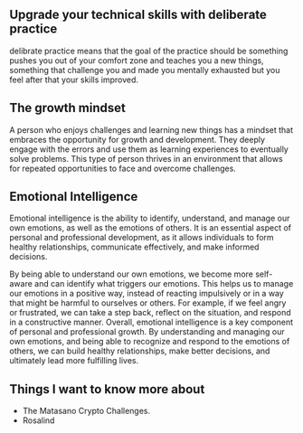 ## Upgrade your technical skills with deliberate practice
delibrate practice means that the goal of the practice should be something pushes you out of your comfort zone and teaches you a new things, something that challenge you
and made you mentally exhausted but you feel after that your skills improved.

## The growth mindset
A person who enjoys challenges and learning new things has a mindset that embraces the opportunity for growth and development. They deeply engage with the errors and use them as learning experiences to eventually solve problems. This type of person thrives in an environment that allows for repeated opportunities to face and overcome challenges.

## Emotional Intelligence
Emotional intelligence is the ability to identify, understand, and manage our own emotions, as well as the emotions of others. It is an essential aspect of personal and professional development, as it allows individuals to form healthy relationships, communicate effectively, and make informed decisions.

By being able to understand our own emotions, we become more self-aware and can identify what triggers our emotions. This helps us to manage our emotions in a positive way, instead of reacting impulsively or in a way that might be harmful to ourselves or others. For example, if we feel angry or frustrated, we can take a step back, reflect on the situation, and respond in a constructive manner.
Overall, emotional intelligence is a key component of personal and professional growth. By understanding and managing our own emotions, and being able to recognize and respond to the emotions of others, we can build healthy relationships, make better decisions, and ultimately lead more fulfilling lives.
## Things I want to know more about
* The Matasano Crypto Challenges.
* Rosalind

